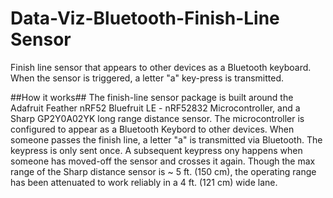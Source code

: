 # Data-Viz-Bluetooth-Finish-Line Sensor
Finish line sensor that appears to other devices as a Bluetooth keyboard.  When the sensor is triggered, a letter "a" key-press is transmitted.

##How it works##
The finish-line sensor package is built around the Adafruit Feather nRF52 Bluefruit LE - nRF52832 Microcontroller, and a Sharp GP2Y0A02YK long range distance sensor.  The microcontroller is configured to appear as a Bluetooth Keybord to other devices.  When someone passes the finish line, a letter "a" is transmitted via Bluetooth. The keypress is only sent once.  A subsequent keypress ony happens when someone has moved-off the sensor and crosses it again. Though the max range of the Sharp distance sensor is ~ 5 ft. (150 cm), the operating range has been attenuated to work reliably in a 4 ft. (121 cm) wide lane.

